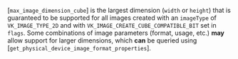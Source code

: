[`max_image_dimension_cube`] is the
largest dimension (`width` or `height`) that is guaranteed to be
supported for all images created with an `imageType` of
`VK_IMAGE_TYPE_2D` and with
`VK_IMAGE_CREATE_CUBE_COMPATIBLE_BIT` set in `flags`.
Some combinations of image parameters (format, usage, etc.)  **may**  allow
support for larger dimensions, which  **can**  be queried using
[`get_physical_device_image_format_properties`].
